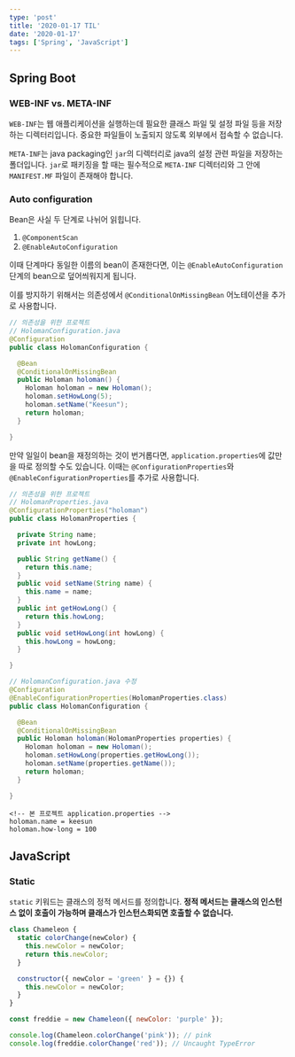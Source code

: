 ```yaml
---
type: 'post'
title: '2020-01-17 TIL'
date: '2020-01-17'
tags: ['Spring', 'JavaScript']
---
```


## Spring Boot

### WEB-INF vs. META-INF

`WEB-INF`는 웹 애플리케이션을 실행하는데 필요한 클래스 파일 및 설정 파일 등을 저장하는 디렉터리입니다. 중요한 파일들이 노출되지 않도록 외부에서 접속할 수 없습니다.

`META-INF`는 java packaging인 `jar`의 디렉터리로 java의 설정 관련 파일을 저장하는 폴더입니다. `jar`로 패키징을 할 때는 필수적으로 `META-INF` 디렉터리와 그 안에 `MANIFEST.MF` 파일이 존재해야 합니다.

### Auto configuration

Bean은 사실 두 단계로 나뉘어 읽힙니다.

1. `@ComponentScan`
2. `@EnableAutoConfiguration`

이때 단계마다 동일한 이름의 bean이 존재한다면, 이는 `@EnableAutoConfiguration` 단계의 bean으로 덮어씌워지게 됩니다.

이를 방지하기 위해서는 의존성에서 `@ConditionalOnMissingBean` 어노테이션을 추가로 사용합니다.

```java
// 의존성을 위한 프로젝트
// HolomanConfiguration.java
@Configuration
public class HolomanConfiguration {

  @Bean
  @ConditionalOnMissingBean
  public Holoman holoman() {
    Holoman holoman = new Holoman();
    holoman.setHowLong(5);
    holoman.setName("Keesun");
    return holoman;
  }

}
```

만약 일일이 bean을 재정의하는 것이 번거롭다면, `application.properties`에 값만을 따로 정의할 수도 있습니다. 이때는 `@ConfigurationProperties`와 `@EnableConfigurationProperties`를 추가로 사용합니다.

```java
// 의존성을 위한 프로젝트
// HolomanProperties.java
@ConfigurationProperties("holoman")
public class HolomanProperties {

  private String name;
  private int howLong;

  public String getName() {
    return this.name;
  }
  public void setName(String name) {
    this.name = name;
  }
  public int getHowLong() {
    return this.howLong;
  }
  public void setHowLong(int howLong) {
    this.howLong = howLong;
  }

}

// HolomanConfiguration.java 수정
@Configuration
@EnableConfigurationProperties(HolomanProperties.class)
public class HolomanConfiguration {

  @Bean
  @ConditionalOnMissingBean
  public Holoman holoman(HolomanProperties properties) {
    Holoman holoman = new Holoman();
    holoman.setHowLong(properties.getHowLong());
    holoman.setName(properties.getName());
    return holoman;
  }

}
```

```properties
<!-- 본 프로젝트 application.properties -->
holoman.name = keesun
holoman.how-long = 100
```

## JavaScript

### Static

`static` 키워드는 클래스의 정적 메서드를 정의합니다. **정적 메서드는 클래스의 인스턴스 없이 호출이 가능하며 클래스가 인스턴스화되면 호출할 수 없습니다.**

```javascript
class Chameleon {
  static colorChange(newColor) {
    this.newColor = newColor;
    return this.newColor;
  }

  constructor({ newColor = 'green' } = {}) {
    this.newColor = newColor;
  }
}

const freddie = new Chameleon({ newColor: 'purple' });

console.log(Chameleon.colorChange('pink')); // pink
console.log(freddie.colorChange('red')); // Uncaught TypeError
```
